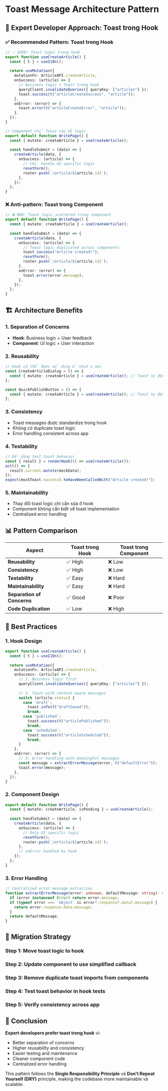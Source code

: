 # Toast Message Architecture Pattern

## 🎯 Expert Developer Approach: Toast trong Hook

### ✅ **Recommended Pattern: Toast trong Hook**

```typescript
// ✅ GOOD: Toast logic trong hook
export function useCreateArticle() {
  const { t } = useI18n();
  
  return useMutation({
    mutationFn: ArticleAPI.createArticle,
    onSuccess: (article) => {
      // Business logic + Toast trong hook
      queryClient.invalidateQueries({ queryKey: ["articles"] });
      toast.success(t("articleCreateSuccess", "article"));
    },
    onError: (error) => {
      toast.error(t("articleCreateError", "article"));
    },
  });
}

// Component chỉ focus vào UI logic
export default function WritePage() {
  const { mutate: createArticle } = useCreateArticle();
  
  const handleSubmit = (data) => {
    createArticle(data, {
      onSuccess: (article) => {
        // Chỉ handle UI-specific logic
        resetForm();
        router.push(`/article/${article.id}`);
      },
    });
  };
}
```

### ❌ **Anti-pattern: Toast trong Component**

```typescript
// ❌ BAD: Toast logic scattered trong component
export default function WritePage() {
  const { mutate: createArticle } = useCreateArticle();
  
  const handleSubmit = (data) => {
    createArticle(data, {
      onSuccess: (article) => {
        // Toast logic duplicated across components
        toast.success("Article created!");
        resetForm();
        router.push(`/article/${article.id}`);
      },
      onError: (error) => {
        toast.error(error.message);
      },
    });
  };
}
```

## 🏗️ **Architecture Benefits**

### 1. **Separation of Concerns**
- **Hook**: Business logic + User feedback
- **Component**: UI logic + User interaction

### 2. **Reusability**
```typescript
// Hook có thể được sử dụng ở nhiều nơi
const CreateArticleDialog = () => {
  const { mutate: createArticle } = useCreateArticle(); // Toast tự động
};

const QuickPublishButton = () => {
  const { mutate: createArticle } = useCreateArticle(); // Toast tự động
};
```

### 3. **Consistency**
- Toast messages được standardize trong hook
- Không có duplicate toast logic
- Error handling consistent across app

### 4. **Testability**
```typescript
// Dễ dàng test toast behavior
const { result } = renderHook(() => useCreateArticle());
act(() => {
  result.current.mutate(mockData);
});
expect(mockToast.success).toHaveBeenCalledWith("Article created!");
```

### 5. **Maintainability**
- Thay đổi toast logic chỉ cần sửa ở hook
- Component không cần biết về toast implementation
- Centralized error handling

## 📊 **Pattern Comparison**

| Aspect | Toast trong Hook | Toast trong Component |
|--------|------------------|----------------------|
| **Reusability** | ✅ High | ❌ Low |
| **Consistency** | ✅ High | ❌ Low |
| **Testability** | ✅ Easy | ❌ Hard |
| **Maintainability** | ✅ Easy | ❌ Hard |
| **Separation of Concerns** | ✅ Good | ❌ Poor |
| **Code Duplication** | ✅ Low | ❌ High |

## 🎯 **Best Practices**

### 1. **Hook Design**
```typescript
export function useCreateArticle() {
  const { t } = useI18n();
  
  return useMutation({
    mutationFn: ArticleAPI.createArticle,
    onSuccess: (article) => {
      // 1. Business logic first
      queryClient.invalidateQueries({ queryKey: ["articles"] });
      
      // 2. Toast with context-aware messages
      switch (article.status) {
        case 'draft':
          toast.info(t("draftSaved"));
          break;
        case 'published':
          toast.success(t("articlePublished"));
          break;
        case 'scheduled':
          toast.success(t("articleScheduled"));
          break;
      }
    },
    onError: (error) => {
      // 3. Error handling with meaningful messages
      const message = extractErrorMessage(error, t("defaultError"));
      toast.error(message);
    },
  });
}
```

### 2. **Component Design**
```typescript
export default function WritePage() {
  const { mutate: createArticle, isPending } = useCreateArticle();
  
  const handleSubmit = (data) => {
    createArticle(data, {
      onSuccess: (article) => {
        // Only UI-specific logic
        resetForm();
        router.push(`/article/${article.id}`);
      },
      // onError handled by hook
    });
  };
}
```

### 3. **Error Handling**
```typescript
// Centralized error message extraction
function extractErrorMessage(error: unknown, defaultMessage: string): string {
  if (error instanceof Error) return error.message;
  if (typeof error === 'object' && error?.response?.data?.message) {
    return error.response.data.message;
  }
  return defaultMessage;
}
```

## 🚀 **Migration Strategy**

### Step 1: Move toast logic to hook
### Step 2: Update component to use simplified callback
### Step 3: Remove duplicate toast imports from components
### Step 4: Test toast behavior in hook tests
### Step 5: Verify consistency across app

## 📝 **Conclusion**

**Expert developers prefer toast trong hook** vì:
- Better separation of concerns
- Higher reusability and consistency
- Easier testing and maintenance
- Cleaner component code
- Centralized error handling

This pattern follows the **Single Responsibility Principle** và **Don't Repeat Yourself (DRY)** principle, making the codebase more maintainable và scalable.
